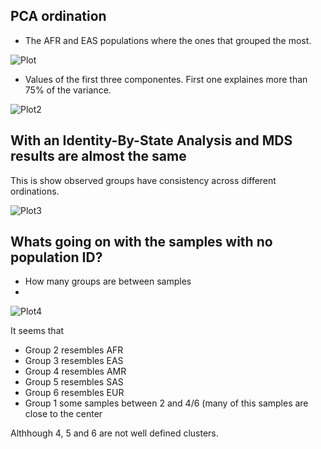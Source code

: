 ## PCA ordination 

- The AFR and EAS populations where the ones that grouped the most.

![Plot](https://github.com/AdrianMtz-Santana/AmphoraHealth_Bioinformatic_Challenge2022_deliverable/blob/main/Results/PCa%20all%20samples.png)

- Values of the first three componentes. First one explaines more than 75% of the variance.

![Plot2](https://github.com/AdrianMtz-Santana/AmphoraHealth_Bioinformatic_Challenge2022_deliverable/blob/main/Results/Pairsplot.png)


## With an Identity-By-State Analysis and MDS results are almost the same

This is show observed groups have consistency across different ordinations.

 ![Plot3](https://github.com/AdrianMtz-Santana/AmphoraHealth_Bioinformatic_Challenge2022_deliverable/blob/main/Results/MDS%20ibs.png)


 ## Whats going on with the samples with no population ID?
 - How many groups are between samples
 -
 ![Plot4](https://github.com/AdrianMtz-Santana/AmphoraHealth_Bioinformatic_Challenge2022_deliverable/blob/main/Results/Plot_groups.png)


It seems that
 - Group 2 resembles AFR 
 - Group 3 resembles EAS
 - Group 4 resembles AMR
 - Group 5 resembles SAS
 - Group 6 resembles EUR
 - Group 1 some samples between 2 and 4/6 (many of this samples are close to the center
 
 Althhough 4, 5 and 6 are not well defined clusters.
